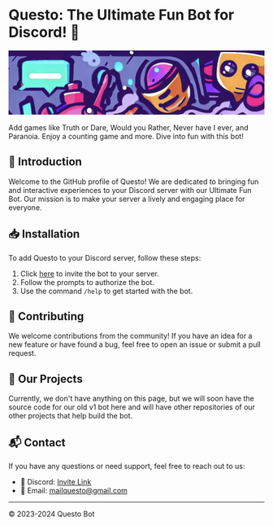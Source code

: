 # Questo: The Ultimate Fun Bot for Discord! 🎉

![Banner](https://github.com/Questo-Discord-Bot/.github/blob/main/images/banner.png)

Add games like Truth or Dare, Would you Rather, Never have I ever, and Paranoia. Enjoy a counting game and more. Dive into fun with this bot!

## 🌟 Introduction

Welcome to the GitHub profile of Questo! We are dedicated to bringing fun and interactive experiences to your Discord server with our Ultimate Fun Bot. Our mission is to make your server a lively and engaging place for everyone.

## 📥 Installation

To add Questo to your Discord server, follow these steps:

1. Click [here](https://discord.com/oauth2/authorize?client_id=1121917496300163073) to invite the bot to your server.
2. Follow the prompts to authorize the bot.
3. Use the command `/help` to get started with the bot.

## 🤝 Contributing

We welcome contributions from the community! If you have an idea for a new feature or have found a bug, feel free to open an issue or submit a pull request.

## 📂 Our Projects

Currently, we don't have anything on this page, but we will soon have the source code for our old v1 bot here and will have other repositories of our other projects that help build the bot.

##  📬 Contact

If you have any questions or need support, feel free to reach out to us:

- 💬 Discord: [Invite Link](https://discord.gg/Kw4mhUjFJj)
- 📧 Email: [mailquesto@gmail.com](mailto:mailquesto@gmail.com)

---
© 2023-2024 Questo Bot
<!-- Made with ❤️ by the Questo Team -->
